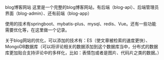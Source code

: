 blog博客网站
这里是一个完整的blog博客网站，有后端（blog-api）、后端管理员界面（blog-admin）、还有前端（blog-app）

使用的技术有springboot、mybatis-plus、mysql、redis、Vue。还有一些功能需要优化等，在这里做一个记录。

关于blog网站的优化，可以添加的技术有：ES（使文章被检索的速度更快）、MongoDB数据库（可以将评论相关的数据添加到这个数据库当中，分布式的数据库更加贴合支持评论中的多样化，比如：表情包或者是图片、代码片之类的数据。）
